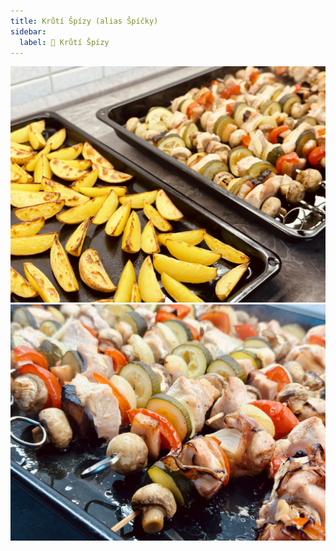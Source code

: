 ```yaml
---
title: Krůtí Špízy (alias Špíčky)
sidebar:
  label: 🦃 Krůtí Špízy
---
```


![](spizy-a-priloha.jpg) ![](spizy-hotove.jpg)
